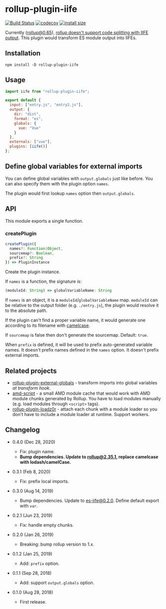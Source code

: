rollup-plugin-iife
==================

[![Build Status](https://travis-ci.com/eight04/rollup-plugin-iife.svg?branch=master)](https://travis-ci.com/eight04/rollup-plugin-iife)
[![codecov](https://codecov.io/gh/eight04/rollup-plugin-iife/branch/master/graph/badge.svg)](https://codecov.io/gh/eight04/rollup-plugin-iife)
[![install size](https://packagephobia.now.sh/badge?p=rollup-plugin-iife)](https://packagephobia.now.sh/result?p=rollup-plugin-iife)

Currently (rollup@0.65), [rollup doesn't support code splitting with IIFE output](https://github.com/rollup/rollup/issues/2072). This plugin would transform ES module output into IIFEs.

Installation
------------

```
npm install -D rollup-plugin-iife
```

Usage
-----

```js
import iife from "rollup-plugin-iife";

export default {
  input: ["entry.js", "entry2.js"],
  output: {
    dir: "dist",
    format: "es",
    globals: {
      vue: "Vue"
    }
  },
  externals: ["vue"],
  plugins: [iife()]
};
```

Define global variables for external imports
--------------------------------------------

You can define global variables with `output.globals` just like before. You can also specify them with the plugin option `names`.

The plugin would first lookup `names` option then `output.globals`.

API
----

This module exports a single function.

### createPlugin

```js
createPlugin({
  names?: Function|Object,
  sourcemap?: Boolean,
  prefix?: String
}) => PluginInstance
```

Create the plugin instance.

If `names` is a function, the signature is:

```js
(moduleId: String) => globalVariableName: String
```

If `names` is an object, it is a `moduleId`/`globalVariableName` map. `moduleId` can be relative to the output folder (e.g. `./entry.js`), the plugin would resolve it to the absolute path.

If the plugin can't find a proper variable name, it would generate one according to its filename with [camelcase](https://www.npmjs.com/package/camelcase).

If `sourcemap` is false then don't generate the sourcemap. Default: `true`.

When `prefix` is defined, it will be used to prefix auto-generated variable names. It doesn't prefix names defined in the `names` option. It doesn't prefix external imports.

Related projects
----------------

* [rollup-plugin-external-globals](https://www.npmjs.com/package/rollup-plugin-external-globals) - transform imports into global variables *at transform hook*.
* [amd-script](https://www.npmjs.com/package/amd-script) - a small AMD module cache that would work with AMD module chunks generated by Rollup. You have to load modules manually (e.g. load modules through `<script>` tags).
* [rollup-plugin-loadz0r](https://github.com/surma/rollup-plugin-loadz0r) - attach each chunk with a module loader so you don't have to include a module loader at runtime. Support workers.

Changelog
---------

* 0.4.0 (Dec 28, 2020)

  - Fix: plugin name.
  - **Bump dependencies. Update to rollup@2.35.1, replace camelcase with lodash/camelCase.**

* 0.3.1 (Feb 8, 2020)

  - Fix: prefix local imports.

* 0.3.0 (Aug 14, 2019)

  - Bump dependencies. Update to es-iife@0.2.0. Define default export with `var`.

* 0.2.1 (Jun 23, 2019)

  - Fix: handle empty chunks.

* 0.2.0 (Jan 26, 2019)

  - Breaking: bump rollup version to 1.x.

* 0.1.2 (Jan 25, 2019)

  - Add: `prefix` option.

* 0.1.1 (Sep 28, 2018)

  - Add: support `output.globals` option.

* 0.1.0 (Aug 28, 2018)

  - First release.
